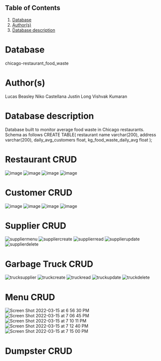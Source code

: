 ## Table of Contents
1. [Database](#database)
1. [Author(s)](#author)
1. [Database description](#description)
# Database
chicago-restaurant_food_waste
# Author(s)
Lucas Beasley
Niko Castellana
Justin Long
Vishvak Kumaran
# Database description
Database built to monitor average food waste in Chicago restaurants. Schema as follows
CREATE TABLE(
  restaurant name varchar(200),
  address varchar(200),
  daily_avg_customers float,
  kg_food_waste_daily_avg float
);

# Restaurant CRUD
![image](https://user-images.githubusercontent.com/45473244/158448160-40724d77-8265-4093-a6c5-0cc59f354699.png)
![image](https://user-images.githubusercontent.com/45473244/158448216-b456519d-2481-41ed-bee6-1c4461a28ca2.png)
![image](https://user-images.githubusercontent.com/45473244/158448245-9a7fe867-a7d3-402c-b2dd-fefdc9c0053c.png)
![image](https://user-images.githubusercontent.com/45473244/158448299-4398f291-759c-4b8b-9d0d-d0809f4452e1.png)

# Customer CRUD
![image](https://user-images.githubusercontent.com/45473244/158448422-b743a0dd-8fb6-424e-bf2c-97432153d419.png)
![image](https://user-images.githubusercontent.com/45473244/158448459-563fe902-a517-4de0-8e92-1a8b0c1215bb.png)
![image](https://user-images.githubusercontent.com/45473244/158448486-73e33c39-fec0-4f37-a975-27bc0e17ec97.png)
![image](https://user-images.githubusercontent.com/45473244/158448519-b098c21f-b054-4f2d-ba51-3934439c8720.png)

# Supplier CRUD
![suppliermenu](https://user-images.githubusercontent.com/89756130/158476548-a96cc1f8-a0a9-4f44-8cf1-c84f8440b9f5.PNG)
![suppliercreate](https://user-images.githubusercontent.com/89756130/158476560-0a4ce0f2-7cc5-4a50-8977-5821ce939015.PNG)
![supplierread](https://user-images.githubusercontent.com/89756130/158476565-dc443cd5-c357-4a80-ae75-f9a69f405efb.PNG)
![supplierupdate](https://user-images.githubusercontent.com/89756130/158476581-c99804ff-5ba2-4fa4-ab87-7f938e4b3960.PNG)
![supplierdelete](https://user-images.githubusercontent.com/89756130/158476587-887d8b9b-4990-4312-bf3f-d4e796aa546a.PNG)

# Garbage Truck CRUD
![trucksupplier](https://user-images.githubusercontent.com/89756130/158476618-10c357e1-1f0a-4eb0-836e-6079ada33922.PNG)
![truckcreate](https://user-images.githubusercontent.com/89756130/158476641-c4bbbfc5-66b5-4b68-9248-68f3bf765b52.PNG)
![truckread](https://user-images.githubusercontent.com/89756130/158476659-ee44ac81-9f8c-4e9f-abab-38b0264dc596.PNG)
![truckupdate](https://user-images.githubusercontent.com/89756130/158476667-613590a2-325a-4c9a-9f91-233c99e4feb7.PNG)
![truckdelete](https://user-images.githubusercontent.com/89756130/158476676-be58a4e6-b3eb-4d61-968b-684549f9944a.PNG)

# Menu CRUD
![Screen Shot 2022-03-15 at 6 56 30 PM](https://user-images.githubusercontent.com/65303089/158491089-8941e752-d5d8-4eb3-9665-3bbcb04bece2.png)
![Screen Shot 2022-03-15 at 7 06 45 PM](https://user-images.githubusercontent.com/65303089/158491940-e29d51b3-2eb0-4aaa-8374-cf869a158e80.png)
![Screen Shot 2022-03-15 at 7 10 11 PM](https://user-images.githubusercontent.com/65303089/158492207-a23220fb-cd24-4f2a-ab06-fbea69c9230d.png)
![Screen Shot 2022-03-15 at 7 12 40 PM](https://user-images.githubusercontent.com/65303089/158492437-27665a5d-b1e1-4709-a450-f429e3a5331a.png)
![Screen Shot 2022-03-15 at 7 15 00 PM](https://user-images.githubusercontent.com/65303089/158492600-c6eb20e3-7b40-41fa-bd51-e35e73a3cb7a.png)

# Dumpster CRUD



